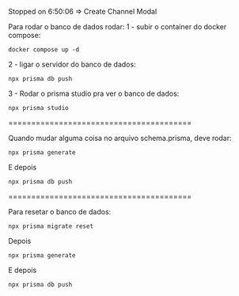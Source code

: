 Stopped on 6:50:06 => Create Channel Modal

Para rodar o banco de dados rodar:
1 - subir o container do docker compose:
```
docker compose up -d
```
2 - ligar o servidor do banco de dados:
```
npx prisma db push  
```
3 - Rodar o prisma studio pra ver o banco de dados:
```
npx prisma studio
```
========================================

Quando mudar alguma coisa no arquivo schema.prisma, deve rodar:
```
npx prisma generate
```
E depois
```
npx prisma db push
```

========================================

Para resetar o banco de dados:

```
npx prisma migrate reset
```
Depois
```
npx prisma generate
```
E depois
```
npx prisma db push
```